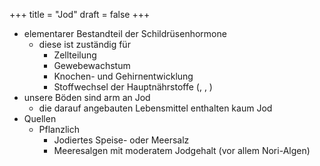 +++
title = "Jod"
draft = false
+++

-   elementarer Bestandteil der Schildrüsenhormone
    -   diese ist zuständig für
        -   Zellteilung
        -   Gewebewachstum
        -   Knochen- und Gehirnentwicklung
        -   Stoffwechsel der Hauptnährstoffe (, , )
-   unsere Böden sind arm an Jod
    -   die darauf angebauten Lebensmittel enthalten kaum Jod
-   Quellen
    -   Pflanzlich
        -   Jodiertes Speise- oder Meersalz
        -   Meeresalgen mit moderatem Jodgehalt (vor allem Nori-Algen)
